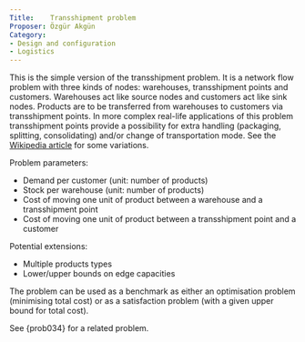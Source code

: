 ```yaml
---
Title:    Transshipment problem
Proposer: Özgür Akgün
Category:
- Design and configuration
- Logistics
---
```


This is the simple version of the transshipment problem. It is a network flow problem with three kinds of nodes: warehouses, transshipment points and customers. Warehouses act like source nodes and customers act like sink nodes. Products are to be transferred from warehouses to customers via transshipment points. In more complex real-life applications of this problem transshipment points provide a possibility for extra handling (packaging, splitting, consolidating) and/or change of transportation mode. See the [Wikipedia article](https://en.wikipedia.org/wiki/Transshipment_problem) for some variations.

Problem parameters:

- Demand per customer (unit: number of products)
- Stock per warehouse (unit: number of products)
- Cost of moving one unit of product between a warehouse and a transshipment point
- Cost of moving one unit of product between a transshipment point and a customer

Potential extensions:

- Multiple products types
- Lower/upper bounds on edge capacities

The problem can be used as a benchmark as either an optimisation problem (minimising total cost) or as a satisfaction problem (with a given upper bound for total cost).

See {prob034} for a related problem.
